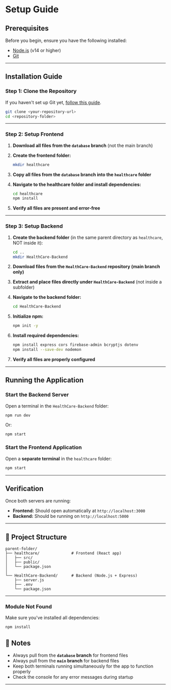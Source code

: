 # Setup Guide

##  Prerequisites

Before you begin, ensure you have the following installed:
- [Node.js](https://nodejs.org/) (v14 or higher)
- [Git](https://git-scm.com/)
---

##  Installation Guide

### Step 1: Clone the Repository

If you haven't set up Git yet, [follow this guide](https://git-scm.com/book/en/v2/Getting-Started-Installing-Git).

```bash
git clone <your-repository-url>
cd <repository-folder>
```

---

### Step 2: Setup Frontend

1. **Download all files from the `database` branch** (not the main branch)

2. **Create the frontend folder:**
   ```bash
   mkdir healthcare
   ```

3. **Copy all files from the `database` branch into the `healthcare` folder**

4. **Navigate to the healthcare folder and install dependencies:**
   ```bash
   cd healthcare
   npm install
   ```

5. **Verify all files are present and error-free**

---

### Step 3: Setup Backend

1. **Create the backend folder** (in the same parent directory as `healthcare`, NOT inside it):
   ```bash
   cd ..
   mkdir HealthCare-Backend
   ```

2. **Download files from the `HealthCare-Backend` repository (main branch only)**

3. **Extract and place files directly under `HealthCare-Backend`** (not inside a subfolder)

4. **Navigate to the backend folder:**
   ```bash
   cd HealthCare-Backend
   ```

5. **Initialize npm:**
   ```bash
   npm init -y
   ```

6. **Install required dependencies:**
   ```bash
   npm install express cors firebase-admin bcryptjs dotenv
   npm install --save-dev nodemon
   ```

7. **Verify all files are properly configured**

---

##  Running the Application

### Start the Backend Server

Open a terminal in the `HealthCare-Backend` folder:

```bash
npm run dev
```

Or:

```bash
npm start
```

### Start the Frontend Application

Open a **separate terminal** in the `healthcare` folder:

```bash
npm start
```

---

## Verification

Once both servers are running:

- **Frontend:** Should open automatically at `http://localhost:3000`
- **Backend:** Should be running on `http://localhost:5000`

---

## 📁 Project Structure

```
parent-folder/
├── healthcare/              # Frontend (React app)
│   ├── src/
│   ├── public/
│   └── package.json
│
└── HealthCare-Backend/      # Backend (Node.js + Express)
    ├── server.js
    ├── .env
    └── package.json
```

---
### Module Not Found
Make sure you've installed all dependencies:
```bash
npm install
```

## 📝 Notes

- Always pull from the **`database` branch** for frontend files
- Always pull from the **`main` branch** for backend files
- Keep both terminals running simultaneously for the app to function properly
- Check the console for any error messages during startup

---
